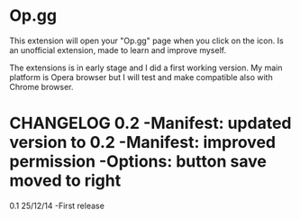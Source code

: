 Op.gg
=====

This extension will open your "Op.gg" page when you click on the icon.
Is an unofficial extension, made to learn and improve myself.

The extensions is in early stage and I did a first  working version.
My main platform is Opera browser but I will test and make compatible also with Chrome browser.

CHANGELOG
0.2
-Manifest: updated version to 0.2
-Manifest: improved permission
-Options: button save moved to right
=====
0.1 25/12/14
-First release
